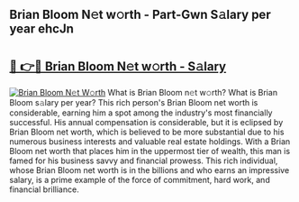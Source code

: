 ## Brian Bloom N𝚎t w𝚘rth - Part-Gwn S𝚊lary per year ehcJn

# <h2><a href="http://gc1iehg.nevu.top/?p=Brian+Bloom">🔗 👉🔴 Brian Bloom N𝚎t w𝚘rth - S𝚊lary</a></h2>

[![Brian Bloom N𝚎t W𝚘rth](https://i.imgur.com/Oavwk0R.jpeg)](http://gc1iehg.nevu.top/?p=Brian+Bloom)
What is Brian Bloom n𝚎t w𝚘rth? What is Brian Bloom s𝚊lary per year?
This rich person's Brian Bloom net worth is considerable, earning him a spot among the industry's most financially successful. His annual compensation is considerable, but it is eclipsed by Brian Bloom net worth, which is believed to be more substantial due to his numerous business interests and valuable real estate holdings. With a Brian Bloom net worth that places him in the uppermost tier of wealth, this man is famed for his business savvy and financial prowess. This rich individual, whose Brian Bloom net worth is in the billions and who earns an impressive salary, is a prime example of the force of commitment, hard work, and financial brilliance.
